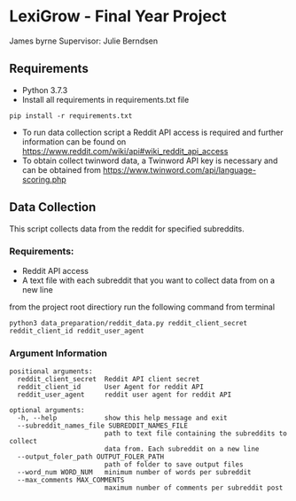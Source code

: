 # LexiGrow - Final Year Project
James byrne
Supervisor: Julie Berndsen

## Requirements
* Python 3.7.3
* Install all requirements in requirements.txt file
```
pip install -r requirements.txt
```
* To run data collection script a Reddit API access is required and further information can be found on https://www.reddit.com/wiki/api#wiki_reddit_api_access
* To obtain collect twinword data, a Twinword API key is necessary and can be obtained from https://www.twinword.com/api/language-scoring.php

## Data Collection

This script collects data from the reddit for specified subreddits.
### Requirements:
* Reddit API access
* A text file with each subreddit that you want to collect data from on a new line

from the project root directiory run the following command from terminal
```
python3 data_preparation/reddit_data.py reddit_client_secret reddit_client_id reddit_user_agent 
```

### Argument Information
```
positional arguments:
  reddit_client_secret  Reddit API client secret
  reddit_client_id      User Agent for reddit API
  reddit_user_agent     reddit user agent for reddit API

optional arguments:
  -h, --help            show this help message and exit
  --subreddit_names_file SUBREDDIT_NAMES_FILE
                        path to text file containing the subreddits to collect
                        data from. Each subreddit on a new line
  --output_foler_path OUTPUT_FOLER_PATH
                        path of folder to save output files
  --word_num WORD_NUM   minimum number of words per subreddit
  --max_comments MAX_COMMENTS
                        maximum number of comments per subreddit post
```

